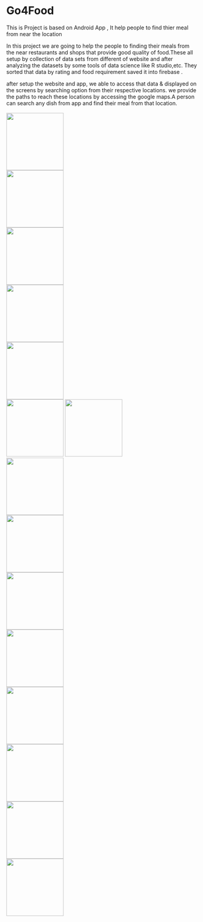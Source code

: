 # Go4Food
This is Project is based on Android App , It help people to find thier meal from near the location

In this project we are going to help the people to finding their meals from the near restaurants and shops that provide good quality of food.These all setup by collection of data sets from different of website and after analyzing the datasets by some tools of data science like R studio,etc. They sorted that data by rating and food requirement saved it into firebase .

after setup the website and app, we able to access that data & displayed on the screens by searching option from their respective locations. we provide the paths to reach these locations by accessing the google maps.A person can search any dish from app and find their meal from that location.
<br>
<br>
<img src = " https://github.com/vManav123/Go4Food/blob/master/images%20of%20App/Launcher.png" width = "150" >  
<img src = " https://github.com/vManav123/Go4Food/blob/master/images%20of%20App/front.png" width = "150" >  
<img src = " https://github.com/vManav123/Go4Food/blob/master/images%20of%20App/googlesignin.png" width = "150" >  
<img src = " https://github.com/vManav123/Go4Food/blob/master/images%20of%20App/Truecaller.png" width = "150" >  
<img src = " https://github.com/vManav123/Go4Food/blob/master/images%20of%20App/login.png" width = "150">  
<img src = " https://github.com/vManav123/Go4Food/blob/master/images%20of%20App/register.png" width = "150">
<img src = " https://github.com/vManav123/Go4Food/blob/master/images%20of%20App/forget.png" width = "150">  
<img src = " https://github.com/vManav123/Go4Food/blob/master/images%20of%20App/navigation.png" width = "150">  
<img src = " https://github.com/vManav123/Go4Food/blob/master/images%20of%20App/selectcity.png" width = "150">  
<img src = " https://github.com/vManav123/Go4Food/blob/master/images%20of%20App/profile.png" width = "150">  
<img src = " https://github.com/vManav123/Go4Food/blob/master/images%20of%20App/shops.png" width = "150">  
<img src = " https://github.com/vManav123/Go4Food/blob/master/images%20of%20App/shopdetails.png" width = "150">  
<img src = " https://github.com/vManav123/Go4Food/blob/master/images%20of%20App/menus.png" width = "150">  
<img src = " https://github.com/vManav123/Go4Food/blob/master/images%20of%20App/map.png" width = "150">  
<img src = " https://github.com/vManav123/Go4Food/blob/master/images%20of%20App/maplocated.png" width = "150">  
